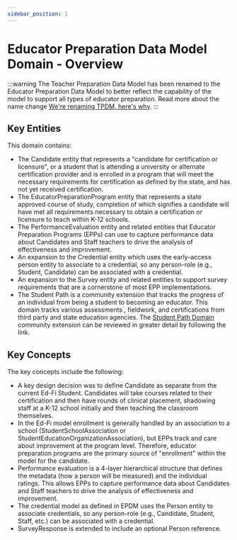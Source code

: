 ```yaml
---
sidebar_position: 1
---
```



# Educator Preparation Data Model Domain - Overview

:::warning
The Teacher Preparation Data Model has been renamed to the Educator Preparation
Data Model to better reflect the capability of the model to support all types of
educator preparation. Read more about the name change [We're renaming TPDM,
here's
why](https://edfi.atlassian.net/wiki/display/EPP/We%27re+renaming+TPDM%2C+here%27s+why).
:::

## Key Entities

This domain contains:

* The Candidate entity that represents a "candidate for certification or
    licensure", or a student that is attending a university or alternate
    certification provider and is enrolled in a program that will meet the
    necessary requirements for certification as defined by the state, and has
    not yet received certification.
* The EducatorPreparationProgram entity that represents a state approved
    course of study, completion of which signifies a candidate will have met all
    requirements necessary to obtain a certification or licensure to teach
    within K-12 schools.
* The PerformanceEvaluation entity and related entities that Educator
    Preparation Programs (EPPs) can use to capture performance data about
    Candidates and Staff teachers to drive the analysis of effectiveness and
    improvement.
* An expansion to the Credential entity which uses the early-access person
    entity to associate to a credential, so any person-role (e.g., Student,
    Candidate) can be associated with a credential.
* An expansion to the Survey entity and related entities to support survey
    requirements that are a cornerstone of most EPP implementations.
* The Student Path is a community extension that tracks the progress of an individual
    from being a student to becoming an educator. This domain tracks various
    assessments , fieldwork, and certifications from third party and state education
    agencies. The [Student Path Domain](student-path.md) community extension can be reviewed in greater detail by following the link.

## Key Concepts

The key concepts include the following:

* A key design decision was to define Candidate as separate from the current
    Ed-Fi Student. Candidates will take courses related to their certification
    and then have rounds of clinical placement, shadowing staff at a K-12 school
    initially and then teaching the classroom themselves.
* In the Ed-Fi model enrollment is generally handled by an association to a
    school (StudentSchoolAssociation or
    StudentEducationOrganizationAssociation), but EPPs track and care about
    improvement at the program level. Therefore, educator preparation programs
    are the primary source of "enrollment" within the model for the candidate.
* Performance evaluation is a 4-layer hierarchical structure that defines the
    metadata (how a person will be measured) and the individual ratings. This
    allows EPPs to capture performance data about Candidates and Staff teachers
    to drive the analysis of effectiveness and improvement.
* The credential model as defined in EPDM uses the Person entity to associate
    credentials, so any person-role (e.g., Candidate, Student, Staff, etc.) can
    be associated with a credential.
* SurveyResponse is extended to include an optional Person reference.

